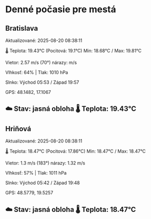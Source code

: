 ﻿# Denné počasie pre mestá

## Bratislava
Aktualizované: 2025-08-20 08:38:11

🌡️ Teplota: 19.43°C 
(Pocitová: 19.1°C)
Min: 18.68°C / Max: 19.81°C

Vietor: 2.57 m/s    (70°) 
nárazy:  m/s

Vlhkosť: 64% | Tlak: 1010 hPa

Slnko: Východ 05:53 / Západ 19:57

GPS: 48.1482, 17.1067

☁️ Stav: jasná obloha        🌡️ Teplota: 19.43°C
---

## Hriňová
Aktualizované: 2025-08-20 08:38:11

🌡️ Teplota: 18.47°C 
(Pocitová: 17.86°C)
Min: 18.47°C / Max: 18.47°C

Vietor: 1.3 m/s (183°)
nárazy: 1.32 m/s

Vlhkosť: 57% | Tlak: 1011 hPa

Slnko: Východ 05:42 / Západ 19:48

GPS: 48.5779, 19.5257

☁️ Stav: jasná obloha        🌡️ Teplota: 18.47°C
---
